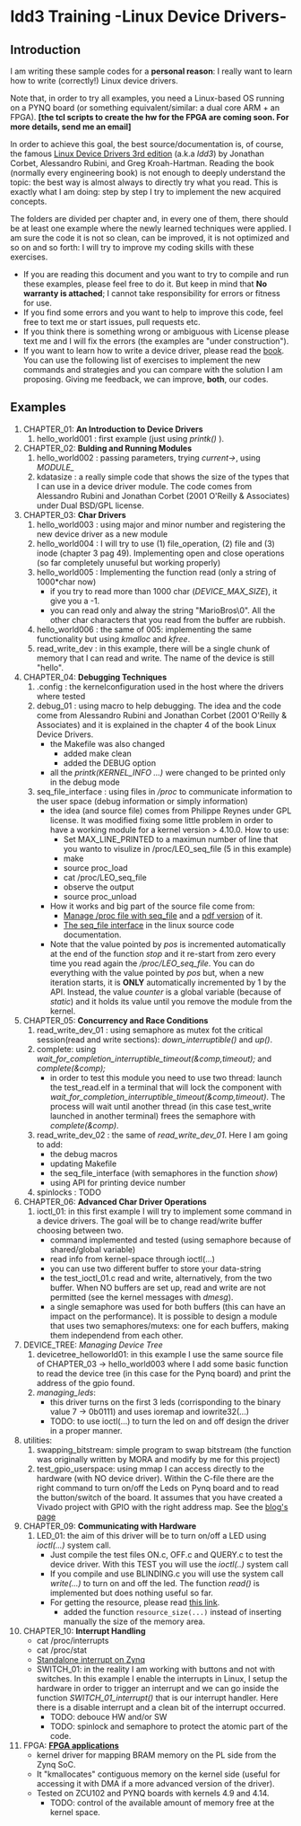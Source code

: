 # ldd3 Training -Linux Device Drivers-

## Introduction

I am writing these sample codes for a **personal reason**: I really want to learn how to write (correctly!) Linux device drivers.

Note that, in order to try all examples, you need a Linux-based OS running on a PYNQ board (or something equivalent/similar: a dual core ARM + an FPGA). **[the tcl scripts to create the hw for the FPGA are coming soon. For more details, send me an email]**

In order to achieve this goal, the best source/documentation is, of course, the famous [Linux Device Drivers 3rd edition][1] (a.k.a *ldd3*) by Jonathan Corbet, Alessandro Rubini, and Greg Kroah-Hartman. Reading the book (normally every engineering book) is not enough to deeply understand the topic: the best way is almost always to directly try what you read. This is exactly what I am doing: step by step I try to implement the new acquired concepts.

The folders are divided per chapter and, in every one of them, there should be at least one example where the newly learned techniques were applied. I am sure the code it is not so clean, can be improved, it is not optimized and so on and so forth: I will try to improve my coding skills with these exercises.

* If you are reading this document and you want to try to compile and run these examples, please feel free to do it. But keep in mind that **No warranty is attached**; I cannot take responsibility for errors or fitness for use.
* If you find some errors and you want to help to improve this code, feel free to text me or start issues, pull requests etc.
* If you think there is something wrong or ambiguous with License please text me and I will fix the errors (the examples are "under construction").
* If you want to learn how to write a device driver, please read the [book][1]. You can use the following list of exercises to implement the new commands and strategies and you can compare with the solution I am proposing. Giving me feedback, we can improve, **both**, our codes.



## Examples


1. CHAPTER_01: **An Introduction to Device Drivers**
    1. hello_world001 : first example (just using *printk()* ).
2. CHAPTER_02: **Bulding and Running Modules**
    1. hello_world002 : passing parameters, trying *current->*, using *MODULE_*
    2. kdatasize      : a really simple code that shows the size of the types that I can use in a device driver module. The code comes from Alessandro Rubini and Jonathan Corbet (2001 O'Reilly & Associates) under Dual BSD/GPL license.
3. CHAPTER_03: **Char Drivers**
    1. hello_world003 : using major and minor number and registering the new device driver as a new module
    2. hello_world004 : I will try to use (1) file_operation, (2) file and (3) inode (chapter 3 pag 49). Implementing open and close operations (so far completely unuseful but working properly)
    3. hello_world005 : Implementing the function read (only a string of 1000*char now)
        * if you try to read more than 1000 char (*DEVICE_MAX_SIZE*), it give you a -1.
        * you can read only and alway the string "MarioBros\0". All the other char characters that you read from the buffer are rubbish.
    4. hello_world006 : the same of 005: implementing the same functionality but using *kmalloc* and *kfree*.
    5. read_write_dev : in this example, there will be a single chunk of memory that I can read and write. The name of the device is still "hello".
4. CHAPTER_04: **Debugging Techniques**
    1. .config : the kernelconfiguration used in the host where the drivers where tested
    2. debug_01 : using macro to help debugging. The idea and the code come from Alessandro Rubini and Jonathan Corbet (2001 O'Reilly & Associates) and it is explained in the chapter 4 of the book Linux Device Drivers.
        * the Makefile was also changed
            * added make clean
            * added the DEBUG option
        * all the *printk(KERNEL_INFO ...)* were changed to be printed only in the debug mode
    3. seq_file_interface : using files in */proc* to communicate information to the user space (debug information or simply information)
        * the idea (and source file) comes from Philippe Reynes under GPL license. It was modified fixing some little problem in order to have a working module for a kernel version > 4.10.0. How to use:
            * Set MAX_LINE_PRINTED to a maximun number of line that you wanto to visulize in /proc/LEO_seq_file (5 in this example)
            * make
            * source proc_load
            * cat /proc/LEO_seq_file
            * observe the output
            * source proc_unload
        * How it works and big part of the source file come from:
            * [Manage /proc file with seq_file][2] and a [pdf version][4] of it.
            * [The seq_file interface][3] in the linux source code documentation.
        * Note that the value pointed by *pos* is incremented automatically at the end of the function *stop* and it re-start from zero every time you read again the */proc/LEO_seq_file*. You can do everything with the value pointed by *pos* but, when a new iteration starts, it is **ONLY** automatically incremented by 1 by the API. Instead, the value *counter* is a global variable (because of *static*) and it holds its value until you remove the module from the kernel.
5. CHAPTER_05: **Concurrency and Race Conditions**
    1. read_write_dev_01 : using semaphore as mutex fot the critical session(read and write sections): *down_interruptible()* and *up()*.
    2. complete: using *wait_for_completion_interruptible_timeout(&comp,timeout);*  and *complete(&comp);*
        * in order to test this module you need to use two thread: launch the test_read.elf in a terminal that will lock the component with *wait_for_completion_interruptible_timeout(&comp,timeout)*. The process will wait until another thread (in this case test_write launched in another terminal) frees the semaphore with *complete(&comp)*.
    3. read_write_dev_02 : the same of *read_write_dev_01*. Here I am going to add:
        * the debug macros
        * updating Makefile
        * the seq_file_interface (with semaphores in the function *show*)
        * using API for printing device number
    4. spinlocks : TODO
6. CHAPTER_06: **Advanced Char Driver Operations**
    1. ioctl_01: in this first example I will try to implement some command in a device drivers. The goal will be to change read/write buffer choosing between two.
        * command implemented and tested (using semaphore because of shared/global variable)
        * read info from kernel-space through ioctl(...)
        * you can use two different buffer to store your data-string
        * the test_ioctl_01.c read and write, alternatively, from the two buffer. When NO buffers are set up, read and write are not permitted (see the kernel messages with *dmesg*).
        * a single semaphore was used for both buffers (this can have an impact on the performance). It is possible to design a module that uses two semaphores/mutexs: one for each buffers, making them independend from each other.
7. DEVICE_TREE: *Managing Device Tree*
    1. devicetree_helloworld01: in this example I use the same source file of CHAPTER_03 -> hello_world003 where I add some basic function to read the device tree (in this case for the Pynq board) and print the address of the gpio found.
    2. *managing_leds*:
        * this driver turns on the first 3 leds (corrisponding to the binary value 7 -> 0b0111) and uses ioremap and iowrite32(...)
        * TODO: to use ioctl(...) to turn the led on and off design the driver in a proper manner.
8. utilities:
    1. swapping_bitstream: simple program to swap bitstream (the function was originally written by MORA and modify by me for this project)
    2. test_gpio_userspace: using mmap I can access directly to the hardware (with NO device driver). Within the C-file there are the right command to turn on/off the Leds on Pynq board and to read the button/switch of the board. It assumes that you have created a Vivado project with GPIO with the right address map. See the [blog's page](http://fpga.org/2013/05/28/how-to-design-and-access-a-memory-mapped-device-part-two/)
9. CHAPTER_09: **Communicating with Hardware**
    1. LED_01: the aim of this driver will be to turn on/off a LED using *ioctl(...)* system call.
        * Just compile the test files ON.c, OFF.c and QUERY.c to test the device driver. With this TEST you will use the *ioctl(..)* system call
        * If you compile and use BLINDING.c you will use the system call *write(...)* to turn on and off the led. The function *read()* is implemented but does nothing useful so far.
        * For getting the resource, please read [this link](http://xillybus.com/tutorials/device-tree-zynq-4).
            * added the function `resource_size(...)` instead of inserting manually the size of the memory area.
10. CHAPTER_10: **Interrupt Handling**
    * cat /proc/interrupts
    * cat /proc/stat
    * [Standalone interrupt on Zynq](https://github.com/ama142/Zynq-SoC-Training/blob/master/lab4/Source%20Code/lab4.c)
    * SWITCH_01: in the reality I am working with buttons and not with switches. In this example I enable the interrupts in Linux, I setup the hardware in order to trigger an interrupt and we can go inside the function _SWITCH_01_interrupt()_ that is our interrupt handler. Here there is a disable interrupt and a clean bit of the interrupt occurred.
        * TODO: debouce HW and/or SW
        * TODO: spinlock and semaphore to protect the atomic part of the code.
11. FPGA: **[FPGA applications](https://github.com/srivera1/ldd3_training/tree/FPGA_kernel/FPGA)**
    * kernel driver for mapping BRAM memory on the PL side from the Zynq SoC.
    * It "kmallocates" contiguous memory on the kernel side (useful for accessing it with DMA if a more advanced version of the driver).
    * Tested on ZCU102 and PYNQ boards with kernels 4.9 and 4.14.
        * TODO: control of the available amount of memory free at the kernel space.


[1]: https://free-electrons.com/doc/books/ldd3.pdf
[2]: https://linux.die.net/lkmpg/x861.html
[3]: https://www.kernel.org/doc/Documentation/filesystems/seq_file.txt
[4]: http://www.tldp.org/LDP/lkmpg/2.6/lkmpg.pdf
